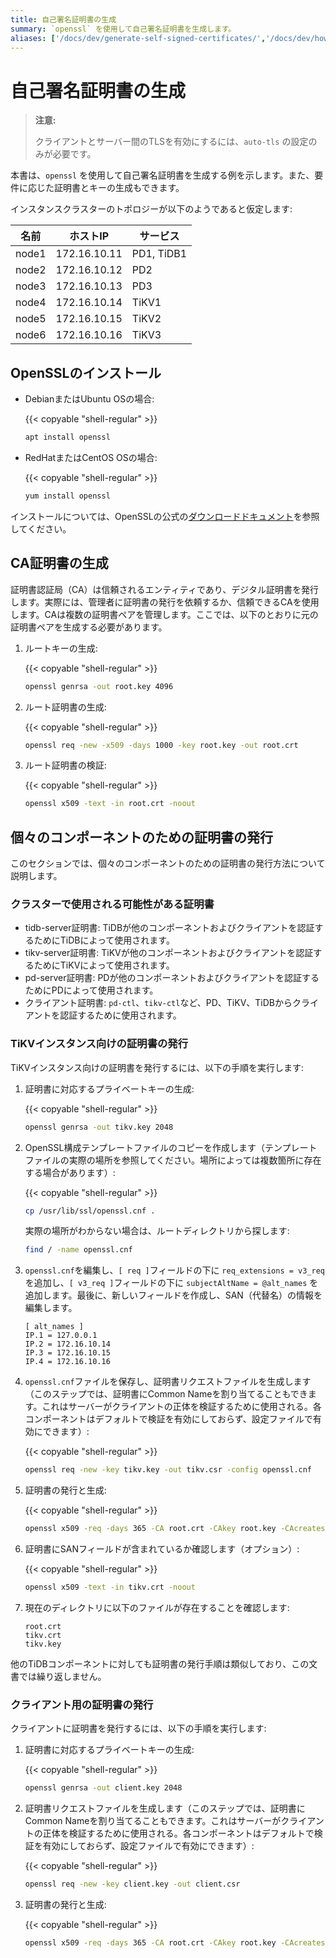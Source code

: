 ```yaml
---
title: 自己署名証明書の生成
summary: `openssl` を使用して自己署名証明書を生成します。
aliases: ['/docs/dev/generate-self-signed-certificates/','/docs/dev/how-to/secure/generate-self-signed-certificates/']
---
```


# 自己署名証明書の生成

> **注意:**
>
> クライアントとサーバー間のTLSを有効にするには、`auto-tls` の設定のみが必要です。

本書は、`openssl` を使用して自己署名証明書を生成する例を示します。また、要件に応じた証明書とキーの生成もできます。

インスタンスクラスターのトポロジーが以下のようであると仮定します:

| 名前  | ホストIP      | サービス   |
| ----- | -----------  | ---------- |
| node1 | 172.16.10.11 | PD1, TiDB1 |
| node2 | 172.16.10.12 | PD2        |
| node3 | 172.16.10.13 | PD3        |
| node4 | 172.16.10.14 | TiKV1      |
| node5 | 172.16.10.15 | TiKV2      |
| node6 | 172.16.10.16 | TiKV3      |

## OpenSSLのインストール

- DebianまたはUbuntu OSの場合:

    {{< copyable "shell-regular" >}}

    ```bash
    apt install openssl
    ```

- RedHatまたはCentOS OSの場合:

    {{< copyable "shell-regular" >}}

    ```bash
    yum install openssl
    ```

インストールについては、OpenSSLの公式の[ダウンロードドキュメント](https://www.openssl.org/source/)を参照してください。

## CA証明書の生成

証明書認証局（CA）は信頼されるエンティティであり、デジタル証明書を発行します。実際には、管理者に証明書の発行を依頼するか、信頼できるCAを使用します。CAは複数の証明書ペアを管理します。ここでは、以下のとおりに元の証明書ペアを生成する必要があります。

1. ルートキーの生成:

    {{< copyable "shell-regular" >}}

    ```bash
    openssl genrsa -out root.key 4096
    ```

2. ルート証明書の生成:

    {{< copyable "shell-regular" >}}

    ```bash
    openssl req -new -x509 -days 1000 -key root.key -out root.crt
    ```

3. ルート証明書の検証:

    {{< copyable "shell-regular" >}}

    ```bash
    openssl x509 -text -in root.crt -noout
    ```

## 個々のコンポーネントのための証明書の発行

このセクションでは、個々のコンポーネントのための証明書の発行方法について説明します。

### クラスターで使用される可能性がある証明書

- tidb-server証明書: TiDBが他のコンポーネントおよびクライアントを認証するためにTiDBによって使用されます。
- tikv-server証明書: TiKVが他のコンポーネントおよびクライアントを認証するためにTiKVによって使用されます。
- pd-server証明書: PDが他のコンポーネントおよびクライアントを認証するためにPDによって使用されます。
- クライアント証明書: `pd-ctl`、`tikv-ctl`など、PD、TiKV、TiDBからクライアントを認証するために使用されます。

### TiKVインスタンス向けの証明書の発行

TiKVインスタンス向けの証明書を発行するには、以下の手順を実行します:

1. 証明書に対応するプライベートキーの生成:

    {{< copyable "shell-regular" >}}

    ```bash
    openssl genrsa -out tikv.key 2048
    ```

2. OpenSSL構成テンプレートファイルのコピーを作成します（テンプレートファイルの実際の場所を参照してください。場所によっては複数箇所に存在する場合があります）:

    {{< copyable "shell-regular" >}}

    ```bash
    cp /usr/lib/ssl/openssl.cnf .
    ```

    実際の場所がわからない場合は、ルートディレクトリから探します:

    ```bash
    find / -name openssl.cnf
    ```

3. `openssl.cnf`を編集し、`[ req ]`フィールドの下に `req_extensions = v3_req` を追加し、`[ v3_req ]`フィールドの下に `subjectAltName = @alt_names` を追加します。最後に、新しいフィールドを作成し、SAN（代替名）の情報を編集します。

    ```
    [ alt_names ]
    IP.1 = 127.0.0.1
    IP.2 = 172.16.10.14
    IP.3 = 172.16.10.15
    IP.4 = 172.16.10.16
    ```

4. `openssl.cnf`ファイルを保存し、証明書リクエストファイルを生成します（このステップでは、証明書にCommon Nameを割り当てることもできます。これはサーバーがクライアントの正体を検証するために使用される。各コンポーネントはデフォルトで検証を有効にしておらず、設定ファイルで有効にできます）:

    {{< copyable "shell-regular" >}}

    ```bash
    openssl req -new -key tikv.key -out tikv.csr -config openssl.cnf
    ```

5. 証明書の発行と生成:

    {{< copyable "shell-regular" >}}

    ```bash
    openssl x509 -req -days 365 -CA root.crt -CAkey root.key -CAcreateserial -in tikv.csr -out tikv.crt -extensions v3_req -extfile openssl.cnf
    ```

6. 証明書にSANフィールドが含まれているか確認します（オプション）:

    {{< copyable "shell-regular" >}}

    ```bash
    openssl x509 -text -in tikv.crt -noout
    ```

7. 現在のディレクトリに以下のファイルが存在することを確認します:

    ```
    root.crt
    tikv.crt
    tikv.key
    ```

他のTiDBコンポーネントに対しても証明書の発行手順は類似しており、この文書では繰り返しません。

### クライアント用の証明書の発行

クライアントに証明書を発行するには、以下の手順を実行します:

1. 証明書に対応するプライベートキーの生成:

    {{< copyable "shell-regular" >}}

    ```bash
    openssl genrsa -out client.key 2048
    ```

2. 証明書リクエストファイルを生成します（このステップでは、証明書にCommon Nameを割り当てることもできます。これはサーバーがクライアントの正体を検証するために使用される。各コンポーネントはデフォルトで検証を有効にしておらず、設定ファイルで有効にできます）:

    {{< copyable "shell-regular" >}}

    ```bash
    openssl req -new -key client.key -out client.csr
    ```

3. 証明書の発行と生成:

    {{< copyable "shell-regular" >}}

    ```bash
    openssl x509 -req -days 365 -CA root.crt -CAkey root.key -CAcreateserial -in client.csr -out client.crt
    ```